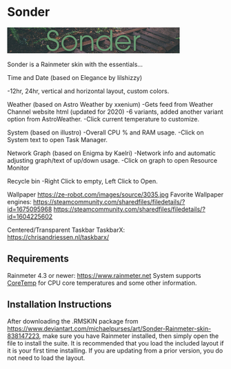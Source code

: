 # Sonder
![](Skins/Sonder/@Resources/Images/header.bmp)

Sonder is a Rainmeter skin with the essentials...

Time and Date (based on Elegance by lilshizzy)

-12hr, 24hr, vertical and horizontal layout, custom colors.

Weather (based on Astro Weather by xxenium)
-Gets feed from Weather Channel website html (updated for 2020)
-6 variants, added another variant option from AstroWeather.
-Click current temperature to customize.

System (based on illustro)
-Overall CPU % and RAM usage.
-Click on System text to open Task Manager.

Network Graph (based on Enigma by Kaelri)
-Network info and automatic adjusting graph/text of up/down usage.
-Click on graph to open Resource Monitor

Recycle bin
-Right Click to empty, Left Click to Open. 

Wallpaper
https://ze-robot.com/images/source/3035.jpg
Favorite Wallpaper engines:
https://steamcommunity.com/sharedfiles/filedetails/?id=1675095968
https://steamcommunity.com/sharedfiles/filedetails/?id=1604225602

Centered/Transparent Taskbar
TaskbarX: https://chrisandriessen.nl/taskbarx/


## Requirements
Rainmeter 4.3 or newer: https://www.rainmeter.net
System supports [CoreTemp](https://www.alcpu.com/CoreTemp/) for CPU core temperatures and some other information.

## Installation Instructions
After downloading the .RMSKIN package from https://www.deviantart.com/michaelpurses/art/Sonder-Rainmeter-skin-838147223, make sure you have Rainmeter installed, then simply open the file to install the suite. It is recommended that you load the included layout if it is your first time installing. If you are updating from a prior version, you do not need to load the layout.
